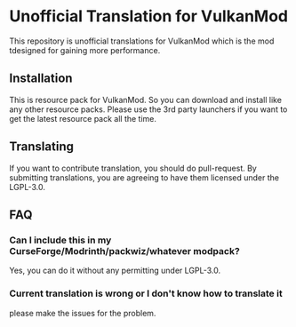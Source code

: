 # Unofficial Translation for VulkanMod
This repository is unofficial translations for VulkanMod which is the mod tdesigned for gaining more performance.

## Installation
This is resource pack for VulkanMod. So you can download and install like any other resource packs.
Please use the 3rd party launchers if you want to get the latest resource pack all the time.

## Translating
If you want to contribute translation, you should do pull-request. By submitting translations, you are agreeing to have them licensed under the LGPL-3.0.

## FAQ

### Can I include this in my CurseForge/Modrinth/packwiz/whatever modpack?

Yes, you can do it without any permitting under LGPL-3.0.

### Current translation is wrong or I don't know how to translate it

please make the issues for the problem.
